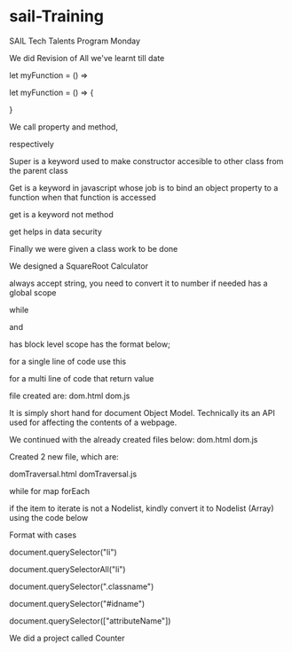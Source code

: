 # sail-Training
SAIL Tech Talents Program
Monday 

<!-- Tuesday, 12th April, 2022 -->
We did Revision of All we've learnt till date

<!--Arrow Function for a single line-->
let myFunction = () =>

<!--Arrow Function for a multi-line-->
let myFunction = () => {

}

 We call property and method, 
 <!--with and  without () --> respectively

 <!-- SUPER -->
Super is a keyword used to make constructor accesible to other class from the parent class

<!-- GETTER -->
Get is a keyword in javascript whose job is to bind an object property to a function  when that function is accessed

get is a keyword not method 

get helps in data security

Finally we were given a class work to be done 

<!-- Thursday, 21st April, 2022 -->


We designed a SquareRoot Calculator

<!-- Revision -->

<!-- 

window.prompt  

--> always accept string, you need to convert it to number if needed

<!-- 

var 

--> has a global scope 

while

<!-- 

let 

--> 
and

<!-- 

const 

--> has block level scope

<!-- 

Arrow Function 

--> has the format below;
  for a single line of code use this

  <!-- 
  
  let a = () => 
  
  -->

for a multi line of code that return value

<!-- 

let a = () => {

} 

-->

<!-- Monday, 25th April, 2022 -->

file created are:
dom.html
dom.js

<!-- DOM  -->
It is simply short hand for document Object Model. Technically its an API used for
affecting the contents of a webpage.


<!-- Tuesday, 26th April, 2022 -->

We continued with the already created files below:
dom.html
dom.js

Created 2 new file, which are:

domTraversal.html
domTraversal.js

<!-- iteration / loop, Use any of the following -->

while 
for
map
forEach

<!-- Conversion  -->
if the item to iterate is not a Nodelist, kindly convert it to Nodelist (Array) using the code below 
<!-- Array.from -->

<!-- querySelector -->
Format with cases

<!-- Return first item in an Array -->
document.querySelector("li")

<!-- Return all items in an Array -->
document.querySelectorAll("li")

<!-- Return item in an by Class Name -->
document.querySelector(".classname")

<!-- Return item in an by id Name -->
document.querySelector("#idname")

<!-- Return item in an by attribute Name -->
document.querySelector(["attributeName"])

We did a project called 
Counter





